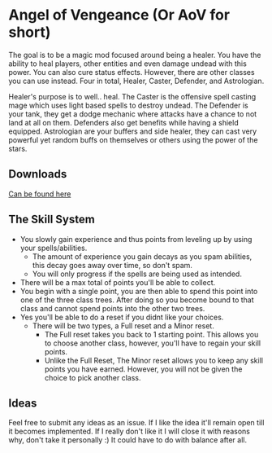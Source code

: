 # Angel of Vengeance (Or AoV for short)
  The goal is to be a magic mod focused around being a healer. You have the ability to heal players, other entities and even damage undead with this power. You can also cure status effects. However, there are other classes you can use instead. Four in total, Healer, Caster, Defender, and Astrologian.

  Healer's purpose is to well.. heal. The Caster is the offensive spell casting mage which uses light based spells to destroy undead. The Defender is your tank, they get a dodge mechanic where attacks have a chance to not land at all on them. Defenders also get benefits while having a shield equipped. Astrologian are your buffers and side healer, they can cast very powerful yet random buffs on themselves or others using the power of the stars.
  
## Downloads
  [Can be found here](https://minecraft.curseforge.com/projects/angel-of-vengeance)

## The Skill System
  * You slowly gain experience and thus points from leveling up by using your spells/abilities.
    * The amount of experience you gain decays as you spam abilities, this decay goes away over time, so don't spam.
    * You will only progress if the spells are being used as intended.
  * There will be a max total of points you'll be able to collect.
  * You begin with a single point, you are then able to spend this point into one of the three class trees. After doing so you become bound to that class and cannot spend points into the other two trees.
  * Yes you'll be able to do a reset if you didnt like your choices.
    * There will be two types, a Full reset and a Minor reset.
      * The Full reset takes you back to 1 starting point. This allows you to choose another class, however, you'll have to regain your skill points.
      * Unlike the Full Reset, The Minor reset allows you to keep any skill points you have earned. However, you will not be given the choice to pick another class.

## Ideas
  Feel free to submit any ideas as an issue. If I like the idea it'll remain open till it becomes implemented. If I really don't like it I will close it with reasons why, don't take it personally :) It could have to do with balance after all.
